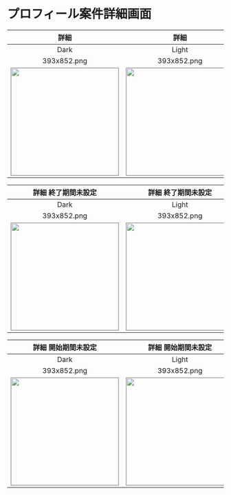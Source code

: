 # プロフィール案件詳細画面

|詳細|詳細|
|:---:|:---:|
|Dark|Light|
|393x852.png|393x852.png|
|<img src='../ReferenceImages_64/プロフィール案件詳細画面/testProjectDetailViewController_詳細_Dark_393x852.png' width='250' style='border: 1px solid #999' />|<img src='../ReferenceImages_64/プロフィール案件詳細画面/testProjectDetailViewController_詳細_Light_393x852.png' width='250' style='border: 1px solid #999' />|

|詳細 終了期間未設定|詳細 終了期間未設定|
|:---:|:---:|
|Dark|Light|
|393x852.png|393x852.png|
|<img src='../ReferenceImages_64/プロフィール案件詳細画面/testProjectDetailViewController_詳細_終了期間未設定_Dark_393x852.png' width='250' style='border: 1px solid #999' />|<img src='../ReferenceImages_64/プロフィール案件詳細画面/testProjectDetailViewController_詳細_終了期間未設定_Light_393x852.png' width='250' style='border: 1px solid #999' />|

|詳細 開始期間未設定|詳細 開始期間未設定|
|:---:|:---:|
|Dark|Light|
|393x852.png|393x852.png|
|<img src='../ReferenceImages_64/プロフィール案件詳細画面/testProjectDetailViewController_詳細_開始期間未設定_Dark_393x852.png' width='250' style='border: 1px solid #999' />|<img src='../ReferenceImages_64/プロフィール案件詳細画面/testProjectDetailViewController_詳細_開始期間未設定_Light_393x852.png' width='250' style='border: 1px solid #999' />|

